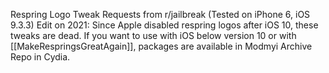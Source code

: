 Respring Logo Tweak Requests from r/jailbreak (Tested on iPhone 6, iOS 9.3.3)
Edit on 2021: Since Apple disabled respring logos after iOS 10, these tweaks are dead. 
If you want to use with iOS below version 10 or with [[MakeRespringsGreatAgain]], packages are available in Modmyi Archive Repo in Cydia.
